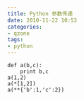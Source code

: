 ```yaml
---
title: Python 参数传递
date: 2010-11-22 10:53
categories:
- qzone
tags:
- python
---
```


<!-- more -->

```
def a(b,c):
    print b,c
a(1,2)
a(*[1,2])
a(**{'b':1,'c':2})
```